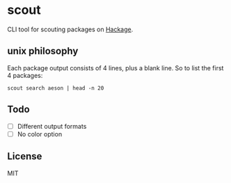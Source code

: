 # scout

CLI tool for scouting packages on [Hackage]().

## unix philosophy

Each package output consists of 4 lines, plus a blank line. So to list the first
4 packages:

```shell
scout search aeson | head -n 20
```

## Todo

- [ ] Different output formats
- [ ] No color option

## License

MIT

